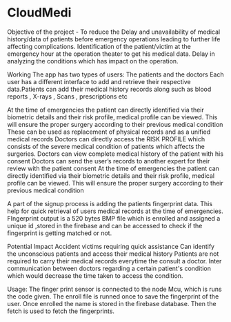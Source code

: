 # CloudMedi

Objective of the project -
To reduce the Delay and unavailability of medical history/data of patients before emergency operations leading to further life affecting complications.
Identification of the patient/victim at the emergency hour at the operation theater to get his medical data.
Delay in analyzing the conditions which has impact on the operation.

Working 
The app has two types of users: The patients and the doctors
Each user has a different interface to add and retrieve their respective data.Patients can add their medical history records along such as blood reports , X-rays , Scans , prescriptions etc 

At the time of emergencies the patient can directly identified via their biometric details and their risk profile, medical profile can be viewed.
This will ensure the proper surgery according to their previous medical condition
These can be used as replacement of physical records and as a unified medical records 
Doctors can directly access the RISK PROFILE which consists of the severe medical condition of patients which affects the surgeries. 
Doctors can view complete medical history of the patient with his consent 
Doctors can send the user’s records to another expert for their review with the patient consent 
At the time of emergencies the patient can directly identified via their biometric details and their risk profile, medical profile can be viewed.
This will ensure the proper surgery according to their previous medical condition

A part of the signup process is adding the patients fingerprint data. This help for quick retrieval of users medical records at the time of emergencies.
FIngerprint output is a 520 bytes BMP file which is enrolled and assigned a unique id ,stored in the firebase and can be accessed to check if the fingerprint is getting matched or not.


  Potential Impact 
 Accident victims requiring quick assistance
Can identify the unconscious patients and access their medical history
Patients are not required to carry their medical records everytime the consult a doctor.
Inter communication between doctors regarding a certain patient's condition which would decrease the time taken to access the condition.





Usage:
The finger print sensor is connected to the node Mcu, which is runs the code given. The enroll file is runned once to save the fingerprint of the user.
Once enrolled the name is stored in the firebase database. Then the fetch is used to fetch the fingerprints.
